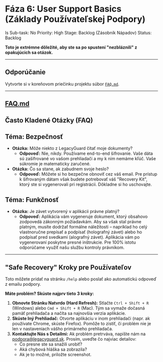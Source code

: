 # Fáza 6: User Support Basics (Základy Používateľskej Podpory)

Is Sub-task: No
Priority: High
Stage: Backlog (Zásobník Nápadov)
Status: Backlog

**Toto je extrémne dôležité, aby ste sa po spustení "nezbláznili" z opakujúcich sa otázok.**

---

## Odporúčanie

Vytvorte si v koreňovom priečinku projektu súbor [`FAQ.md`](/FAQ.md).

---

## [FAQ.md](/FAQ.md)

## Často Kladené Otázky (FAQ)

## Téma: Bezpečnosť

- **Otázka:** Môže niekto z LegacyGuard čítať moje dokumenty?
  - **Odpoveď:** Nie, nikdy. Používame end-to-end šifrovanie. Vaše dáta sú zašifrované vo vašom prehliadači a my k nim nemáme kľúč. Vaše súkromie je matematicky zaručené.
- **Otázka:** Čo sa stane, ak zabudnem svoje heslo?
  - **Odpoveď:** Môžete si ho bezpečne obnoviť cez váš email. Pre prístup k šifrovaným dátam však budete potrebovať váš "Recovery Kit", ktorý ste si vygenerovali pri registrácii. Dôkladne si ho uschovajte.

## Téma: Funkčnosť

- **Otázka:** Je závet vytvorený v aplikácii právne platný?
  - **Odpoveď:** Aplikácia vám vygeneruje dokument, ktorý obsahovo zodpovedá zákonným požiadavkám. Aby sa však stal právne platným, musíte dodržať formálne náležitosti – napríklad ho celý vlastnoručne prepísať a podpísať (holografný závet) alebo ho podpísať pred svedkami (alografný závet). Aplikácia vám po vygenerovaní poskytne presné inštrukcie. Pre 100% istotu odporúčame využiť našu službu kontroly právnikom.

---

## "Safe Recovery" Kroky pre Používateľov

Toto môžete pridať na stránku `/help` alebo poslať ako automatickú odpoveď z emailu podpory.

**Máte problém? Skúste najprv tieto 3 kroky:**

1. **Obnovte Stránku Natvrdo (Hard Refresh):** Stlačte `Ctrl + Shift + R` (Windows) alebo `Cmd + Shift + R` (Mac). Tým sa vymaže dočasná pamäť prehliadača a načíta sa najnovšia verzia aplikácie.
2. **Skúste Iný Prehliadač:** Otvorte aplikáciu v inom prehliadači (napr. ak používate Chrome, skúste Firefox). Pomôže to zistiť, či problém nie je len v nastaveniach vášho primárneho prehliadača.
3. **Kontaktujte Nás s Detailmi:** Ak problém pretrváva, napíšte nám na [podpora@legacyguard.sk](mailto:podpora@legacyguard.sk). Prosím, uveďte čo najviac detailov:
    - Čo presne ste sa snažili urobiť?
    - Aká chybová hláška sa zobrazila?
    - Ak je to možné, priložte screenshot.
